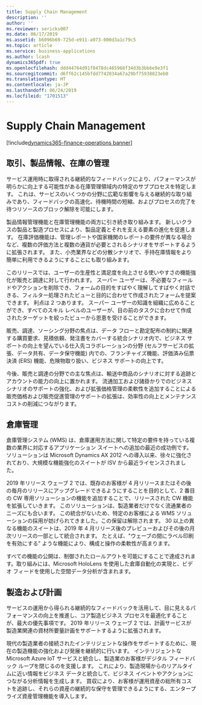 ```yaml
---
title: Supply Chain Management
description: ''
author: ''
ms.reviewer: sericks007
ms.date: 06/17/2019
ms.assetid: b6096b69-725d-e911-a973-000d3a1c79c5
ms.topic: article
ms.service: business-applications
ms.author: lcash
dynamics365pdf: true
ms.openlocfilehash: ddd44764d91f8478dc465968f34d3b3bb6e9e3f1
ms.sourcegitcommit: d6ff62c145bfdd7742034a67a29bf75938823eb0
ms.translationtype: HT
ms.contentlocale: ja-JP
ms.lasthandoff: 06/24/2019
ms.locfileid: "1701513"
---
```

# <a name="supply-chain-management"></a>Supply Chain Management

[!include[dynamics365-finance-operations banner](../includes/dynamics365-finance-operations.md)]

## <a name="trade-product-information-and-inventory-management"></a>取引、製品情報、在庫の管理
サービス運用時に取得される継続的なフィードバックにより、パフォーマンスが明らかに向上する可能性がある在庫管理領域内の特定のサブプロセスを特定します。 これは、サービスのいくつかの分野に広範な影響を与える継続的な取り組みであり、フィードバックの高速化、待機時間の短縮、およびプロセスの完了を待つリソースのブロック解除を可能にします。 

製品情報管理機能と在庫管理機能の両方に引き続き取り組みます。 新しいクラスの製品と製造プロセスにより、製品定義とそれを支える要素の進化を促進します。 在庫評価機能は、管理レポートや国家機関のレポートの要件が異なる場合など、複数の評価方法と複数の通貨が必要とされるシナリオをサポートするように拡張されます。 また、小売業界などの分散シナリオで、手持在庫情報をより簡単に利用できるようにすることにも取り組みます。 

このリリースでは、ユーザーの生産性と満足度を向上させる使いやすさの機能強化が販売と調達に対して行われます。 スーパー ユーザーは、不必要なフィールドやアクションを削除でき、フォームの目的をすばやく理解してすばやく対話できる、フィルター処理されたビューと目的に合わせて作成されたフォームを提案できます。 利点は 2 つあります。 スーパー ユーザーの知識を組織に広めることができ、すべてのスキル レベルのユーザーが、目の前のタスクに合わせて作成されたターゲットを絞ったビューから恩恵を受けることができます。 

販売、調達、ソーシング分野の焦点は、データ フローと勘定配布の制約に関連する購買要求、見積依頼、発注書をカバーする統合シナリオ内で、ビジネス サポートの向上を望んでいる仕入先コラボレーションの分野 (セルフサービスの拡張、データ共有、データ保守機能) 内での、フランチャイズ機能、評価済み伝票決済 (ERS) 機能、危険物取り扱い、ビジネス サポートの向上です。 

今後、販売と調達の分野での主な焦点は、輸送中商品のシナリオに対する追跡とアカウントの能力の向上に置かれます。 流通加工および諸掛かりでのビジネス シナリオのサポートの強化、および拡張価格管理の柔軟性を追加することによる販売価格および販売促進管理のサポートの拡張は、効率性の向上とメンテナンス コストの削減につながります。 

## <a name="warehouse-management"></a>倉庫管理 
倉庫管理システム (WMS) は、倉庫運用方法に関して特定の要件を持っている複数の業界に対応するアプリケーション スイートへの追加の最近の成功例です。 ソリューションは Microsoft Dynamics AX 2012 への導入以来、徐々に強化されており、大規模な機能強化のスイートが ISV から最近ライセンスされました。 

2019 年リリース ウェーブ 2 では、既存のお客様が 4 月リリースまたはその後の毎月のリリースにアップグレードできるようにすることを目的として、2 番目の CW 専用ソリューションの機能を追加することで、リリースされた CW 機能を拡張していきます。 このソリューションは、製造業者だけでなく流通業者のニーズにも合います。 この統合がないため、特定のお客様による WMS ソリューションの採用が妨げられてきました。この保留は解除されます。 30 以上の異なる機能のスイートは、2019 年 4 月リリース後のプレビューおよびその後の月次リリースの一部として統合されます。 たとえば、"ウェーブの間にラベル印刷を有効にする" ような機能により、構成と操作の柔軟性が高まります。 

すべての機能の公開は、制御されたロールアウトを可能にすることで達成されます。取り組みには、Microsoft HoloLens を使用した倉庫自動化の実現と、ビデオ フィードを使用した空間データ分析が含まれます。 

## <a name="manufacturing-and-planning"></a>製造および計画
サービスの運用から得られる継続的なフィードバックを活用して、目に見えるパフォーマンスの向上を推進し、コア製造ビジネス プロセスを最適化することが、最大の優先事項です。 2019 年リリース ウェーブ 2 では、計画サービスが製造業関連の資材所要量計画をサポートするように拡張されます。 

現代の製造業者の接続されたインテリジェントな操作をサポートするために、現在の製造機能の強化および発展を継続的に行います。 インテリジェントな Microsoft Azure IoT サービスと統合し、製造業のお客様がデジタル フィードバック ループを閉じるのを支援します。 これにより、製造現場からのリアルタイムに近い情報をビジネス データと統合して、ビジネス イベントやアクションにつながる分析情報を生成します。 買収により、お客様が運用資産の総所有コストを追跡し、それらの資産の継続的な保守を管理できるようにする、エンタープライズ資産管理機能を導入します。 